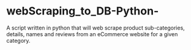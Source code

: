 # webScraping_to_DB-Python-
A script written in python that will web scrape product sub-categories, details, names and reviews from an eCommerce website for a given category. 

